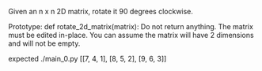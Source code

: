 Given an n x n 2D matrix, rotate it 90 degrees clockwise.

Prototype: def rotate_2d_matrix(matrix):
Do not return anything. The matrix must be edited in-place.
You can assume the matrix will have 2 dimensions and will not be empty.

expected
./main_0.py
[[7, 4, 1],
[8, 5, 2],
[9, 6, 3]]